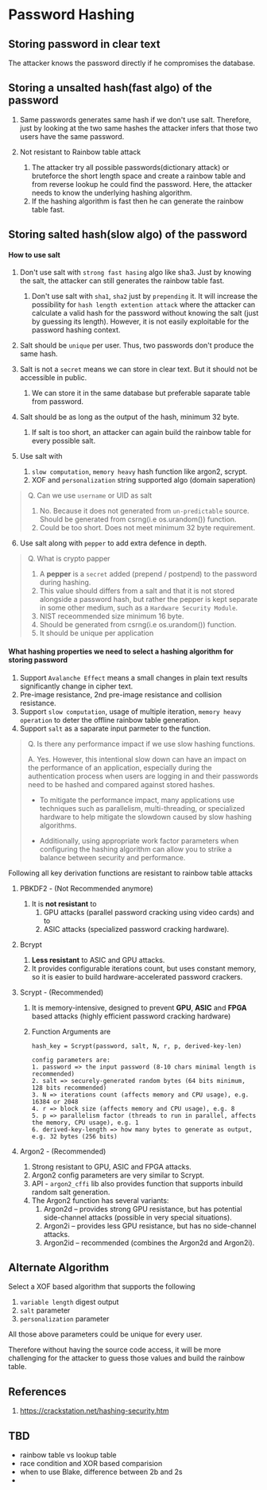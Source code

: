 # Password Hashing

## Storing password in clear text

The attacker knows the password directly if he compromises the database.

## Storing a unsalted hash(fast algo) of the password 

1. Same passwords generates same hash if we don't use salt. Therefore, just by looking at the two same hashes the attacker infers that those two users have the same password.


2. Not resistant to Rainbow table attack
   1. The attacker try all possible passwords(dictionary attack) or bruteforce the short length space and create a rainbow table and from reverse lookup he could find the password. Here, the attacker needs to know the underlying hashing algorithm.
   2. If the hashing algorithm is fast then he can generate the rainbow table fast.



## Storing salted hash(slow algo) of the password

####  How to use salt

1. Don't use salt with `strong fast hasing` algo like sha3. Just by knowing the salt, the attacker can still generates the rainbow table fast.

   1. Don't use salt with `sha1`, `sha2` just by `prepending` it. It will increase the possibility for `hash length extention attack` where the attacker can calculate a valid hash for the password without knowing the salt (just by guessing its length). However, it is not easily exploitable for the password hashing context. 

2. Salt should be `unique` per user. Thus, two passwords don't produce the same hash.

3. Salt is not a `secret` means we can store in clear text. But it should not be accessible in public.

   1. We can store it in the same database but preferable saparate table from password.

4. Salt should be as long as the output of the hash, minimum 32 byte.

   1. If salt is too short, an attacker can again build the rainbow table for every possible salt. 

5. Use salt with

   1.  `slow computation`, `memory heavy` hash function like argon2, scrypt.
   2. XOF and `personalization` string supported algo (domain saperation)

   

   

>  Q. Can we use `username` or UID as salt
>
> 1. No. Because it does not generated from `un-predictable` source. Should be generated from csrng(i.e os.urandom()) function.
> 2. Could be too short. Does not meet minimum 32 byte requirement.



6. Use salt along with `pepper` to add extra defence in depth. 



> Q. What is crypto papper
>
> 1. A **pepper** is a `secret` added (prepend / postpend) to the password during hashing.
> 2. This value should differs from a salt and that it is not stored alongside a password hash, but rather the pepper is kept separate in some other medium, such as a `Hardware Security Module`.
> 3. NIST receommended size minimum 16 byte.
> 4. Should be generated from csrng(i.e os.urandom()) function.
> 5. It should be unique per application



#### What hashing properties we need to select a hashing algorithm for storing password

1. Support `Avalanche Effect` means a small changes in plain text results significantly change in cipher text.
2. Pre-image resistance, 2nd pre-image resistance and collision resistance.
3. Support `slow computation`, usage of multiple iteration, `memory heavy operation` to deter the offline rainbow table generation.
4. Support `salt` as a saparate input parmeter to the function.



> Q. Is there any performance impact if we use slow hashing functions.
>
> A. Yes. However, this intentional slow down can have an impact on the performance of an application, especially during the authentication process when users are logging in and their passwords need to be hashed and compared against stored hashes. 
>
> - To mitigate the performance impact, many applications use techniques such as parallelism, multi-threading, or specialized hardware to help mitigate the slowdown caused by slow hashing algorithms. 
>
> - Additionally, using appropriate work factor parameters when configuring the hashing algorithm can allow you to strike a balance between security and performance.



Following all key derivation functions are resistant to rainbow table attacks

1. PBKDF2 - (Not Recommended anymore)

   1. It is **not resistant** to 
      1. GPU attacks (parallel password cracking using video cards) and to 
      2. ASIC attacks (specialized password cracking hardware).

2. Bcrypt

   1. **Less resistant** to ASIC and GPU attacks. 
   2. It provides configurable iterations count, but uses constant memory, so it is easier to build hardware-accelerated password crackers.

3. Scrypt - (Recommended)

   1. It is memory-intensive, designed to prevent **GPU**, **ASIC** and **FPGA** based attacks (highly efficient password cracking hardware)

   2. Function Arguments are 

      ```
      hash_key = Scrypt(password, salt, N, r, p, derived-key-len)
      
      config parameters are:
      1. password => the input password (8-10 chars minimal length is recommended)
      2. salt => securely-generated random bytes (64 bits minimum, 128 bits recommended)
      3. N => iterations count (affects memory and CPU usage), e.g. 16384 or 2048
      4. r => block size (affects memory and CPU usage), e.g. 8
      5. p => parallelism factor (threads to run in parallel, affects the memory, CPU usage), e.g. 1
      6. derived-key-length => how many bytes to generate as output, e.g. 32 bytes (256 bits)
      ```

4. Argon2 - (Recommended)

   1.  Strong resistant to GPU, ASIC and FPGA attacks.
   2. Argon2 config parameters are very similar to Scrypt.
   3. API - `argon2_cffi` lib also provides function that supports inbuild random salt generation.
   4. The Argon2 function has several variants:
      1. Argon2d – provides strong GPU resistance, but has potential side-channel attacks (possible in very special situations).
      2. Argon2i – provides less GPU resistance, but has no side-channel attacks.
      3. Argon2id – recommended (combines the Argon2d and Argon2i).



## Alternate Algorithm

Select a XOF based algorithm that supports the following

1. `variable length` digest output
2. `salt` parameter
3. `personalization` parameter

All those above parameters could be unique for every user. 

Therefore without having the source code access, it will be more challenging for the attacker to guess those values and build the rainbow table.



## References

1. https://crackstation.net/hashing-security.htm



## TBD

- rainbow table vs lookup table
- race condition and XOR based comparision
- when to use Blake, difference between 2b and 2s
- 